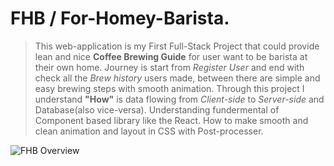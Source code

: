 # FHB / For-Homey-Barista.

> This web-application is my First Full-Stack Project that could provide lean and nice **Coffee Brewing Guide** for user want to be barista at their own home.
> Journey is start from _Register User_ and end with check all the _Brew history_ users made, between there are simple and easy brewing steps with smooth animation.
> Through this project I understand **"How"** is data flowing from _Client-side_ to _Server-side_ and Database(also vice-versa).
> Understanding fundermental of Component based library like the React. How to make smooth and clean animation and layout in CSS with Post-processer.

![FHB Overview](https://github.com/clasod2736/FHB-front/assets/109887795/5dfb91be-7f90-447b-a4c9-b2972e95f3ac)
